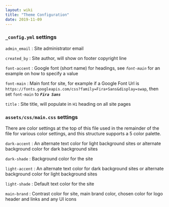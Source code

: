 ```yaml
---
layout: wiki
title: "Theme Configuration"
date: 2019-11-09
---
```


### `_config.yml` settings

`admin_email`
: Site administrator email

`created_by`
: Site author, will show on footer copyright line

`font-accent`
: Google font (short name) for headings, see *`font-main`* for an example on how to specify a value 

`font-main`
: Main font for site, for example if a Google Font Url is `https://fonts.googleapis.com/css?family=Fira+Sans&display=swap`, then set `font-main` to ***`Fira Sans`***

`title`
: Site title, will populate in `H1` heading on all site pages

### `assets/css/main.css` settings

There are color settings at the top of this file used in the remainder of the file for various color settings, and this structure supports a 5 color palette.

`dark-accent`
: An alternate text color for light background sites or alternate background color for dark background sites

`dark-shade`
: Background color for the site

`light-accent`
: An alternate text color for dark background sites or alternate background color for light background sites

`light-shade`
: Default text color for the site

`main-brand`
: Contrast color for site, main brand color, chosen color for logo header and links and any UI icons


